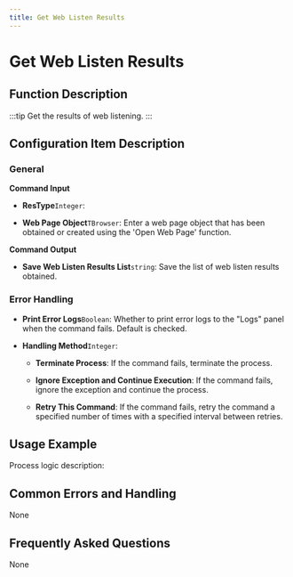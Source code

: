 ```yaml
---
title: Get Web Listen Results
---
```


# Get Web Listen Results

## Function Description

:::tip 
Get the results of web listening.
:::

## Configuration Item Description

### General

**Command Input**

- **ResType**`Integer`: 

- **Web Page Object**`TBrowser`: Enter a web page object that has been obtained or created using the 'Open Web Page' function.


**Command Output**

- **Save Web Listen Results List**`string`: Save the list of web listen results obtained.


### Error Handling

- **Print Error Logs**`Boolean`: Whether to print error logs to the "Logs" panel when the command fails. Default is checked. 

- **Handling Method**`Integer`:

    - **Terminate Process**: If the command fails, terminate the process.

    - **Ignore Exception and Continue Execution**: If the command fails, ignore the exception and continue the process.

    - **Retry This Command**: If the command fails, retry the command a specified number of times with a specified interval between retries.

## Usage Example

Process logic description:

## Common Errors and Handling

None

## Frequently Asked Questions

None


